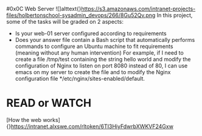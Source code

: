 #0x0C Web Server
![]alttext{}https://s3.amazonaws.com/intranet-projects-files/holbertonschool-sysadmin_devops/266/8Gu52Qv.png
In this project, some of the tasks will be graded on 2 aspects:

- Is your web-01 server configured according to requirements
- Does your answer file contain a Bash script that automatically performs commands to configure an Ubuntu machine to fit requirements (meaning without any human intervention)
For example, if I need to create a file /tmp/test containing the string hello world and modify the configuration of Nginx to listen on port 8080 instead of 80, I can use emacs on my server to create the file and to modify the Nginx configuration file */etc/nginx/sites-enabled/default.

# READ or WATCH
[How the web works]{}https://intranet.alxswe.com/rltoken/6TI3HiyFdwrbXWKVF24Gxw
